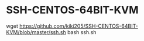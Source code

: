 # SSH-CENTOS-64BIT-KVM
wget https://github.com/kiki205/SSH-CENTOS-64BIT-KVM/blob/master/ssh.sh
bash ssh.sh
